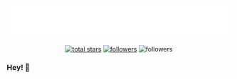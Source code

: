<h1 align="center">
  <img src="https://raw.githubusercontent.com/CyrilInCode/CyrilInCode/develop/images/name.svg" alt="Cyril Grosjean" />
</h1>
<p align="center">
  <a href="https://github.com/CyrilInCode?tab=repositories&sort=stargazers">
    <img alt="total stars" title="Total stars on GitHub" src="https://custom-icon-badges.demolab.com/github/stars/CyrilInCode?color=C20BAC&style=for-the-badge&labelColor=A30A90&logo=star"/></a>
  <a href="https://github.com/CyrilInCode?tab=followers">
    <img alt="followers" title="Follow me on Github" src="https://custom-icon-badges.demolab.com/github/followers/CyrilInCode?color=C20BAC&labelColor=A30A90&style=for-the-badge&logo=person-add&label=Follow&logoColor=white"/></a>
  <a>
    <img alt="followers" title="Follow me on Github" src="https://custom-icon-badges.demolab.com/github/watchers/CyrilInCode/CyrilInCode?color=C20BAC&labelColor=A30A90&style=for-the-badge&logo=eye&label=visitors&logoColor=white"/></a>
</p>

### Hey! 👋


